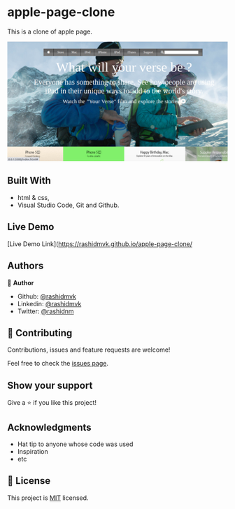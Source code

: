 # apple-page-clone
This is a clone of apple page.

![screenshot](images/scrnshot.png)

## Built With

- html & css,
- Visual Studio Code, Git and Github.

## Live Demo
[Live Demo Link](https://rashidmvk.github.io/apple-page-clone/

## Authors

👤 **Author**

- Github: [@rashidmvk](https://github.com/rashidmvk)
- Linkedin: [@rashidmvk](https://www.linkedin.com/in/rashidmvk)
- Twitter: [@rashidnm](https:www.twitter.com/rashidnm)

## 🤝 Contributing

Contributions, issues and feature requests are welcome!

Feel free to check the [issues page](issues/).

## Show your support

Give a ⭐️ if you like this project!

## Acknowledgments

- Hat tip to anyone whose code was used
- Inspiration
- etc

## 📝 License

This project is [MIT](lic.url) licensed.
